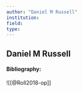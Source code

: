 ```yaml
---
author: "Daniel M Russell"
institution:
field:
type:
---
```


## Daniel M Russell
#### Bibliography:

![[@Roll2018-op]]